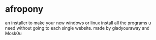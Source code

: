 # afropony
an installer to make your new windows or linux install all the programs u need without going to each single website.
made by gladyouraway and Mosk0u 

